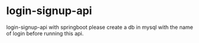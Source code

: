 # login-signup-api
login-signup-api with springboot 
please create a db in mysql with the name of login before running this api. 

